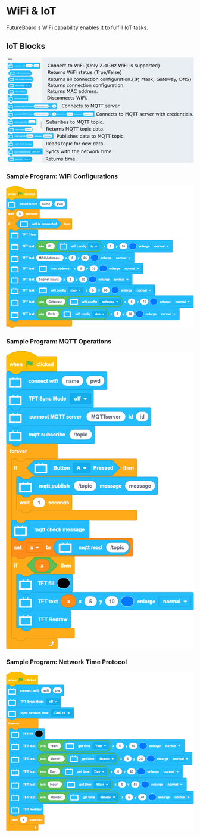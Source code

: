 # WiFi & IoT

FutureBoard's WiFi capability enables it to fulfill IoT tasks.

## IoT Blocks

![](../images/wifi_en.png)

### Sample Program: WiFi Configurations

![](../images/wifi_code1en.png)

### Sample Program: MQTT Operations

![](../images/wifi_code2en.png)

### Sample Program: Network Time Protocol

![](../images/wifi_code3en.png)



